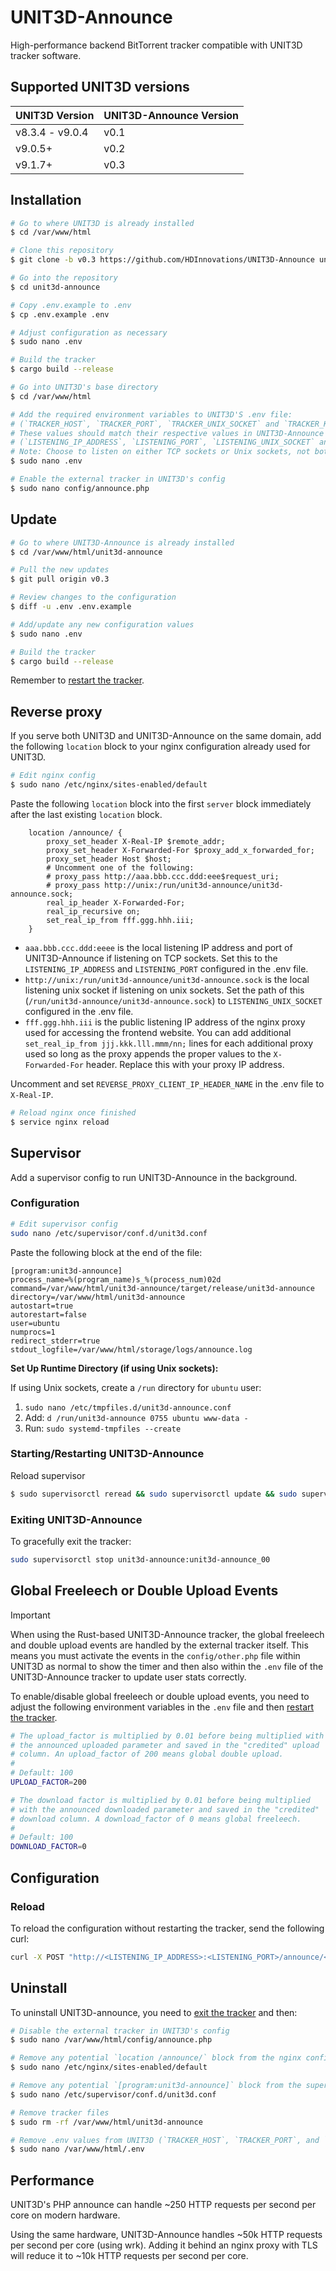 # UNIT3D-Announce

High-performance backend BitTorrent tracker compatible with UNIT3D tracker software.

## Supported UNIT3D versions

| UNIT3D Version  | UNIT3D-Announce Version |
|-----------------|-------------------------|
| v8.3.4 - v9.0.4 | v0.1                    |
| v9.0.5+         | v0.2                    |
| v9.1.7+         | v0.3                    |

## Installation

```sh
# Go to where UNIT3D is already installed
$ cd /var/www/html

# Clone this repository
$ git clone -b v0.3 https://github.com/HDInnovations/UNIT3D-Announce unit3d-announce

# Go into the repository
$ cd unit3d-announce

# Copy .env.example to .env
$ cp .env.example .env

# Adjust configuration as necessary
$ sudo nano .env

# Build the tracker
$ cargo build --release

# Go into UNIT3D's base directory
$ cd /var/www/html

# Add the required environment variables to UNIT3D'S .env file:
# (`TRACKER_HOST`, `TRACKER_PORT`, `TRACKER_UNIX_SOCKET` and `TRACKER_KEY`)
# These values should match their respective values in UNIT3D-Announce's .env file:
# (`LISTENING_IP_ADDRESS`, `LISTENING_PORT`, `LISTENING_UNIX_SOCKET` and `APIKEY`)
# Note: Choose to listen on either TCP sockets or Unix sockets, not both.
$ sudo nano .env

# Enable the external tracker in UNIT3D's config
$ sudo nano config/announce.php
```

## Update

```sh
# Go to where UNIT3D-Announce is already installed
$ cd /var/www/html/unit3d-announce

# Pull the new updates
$ git pull origin v0.3

# Review changes to the configuration
$ diff -u .env .env.example

# Add/update any new configuration values
$ sudo nano .env

# Build the tracker
$ cargo build --release
```

Remember to [restart the tracker](#startingrestarting-unit3d-announce).

## Reverse proxy

If you serve both UNIT3D and UNIT3D-Announce on the same domain, add the following `location` block to your nginx configuration already used for UNIT3D.

```sh
# Edit nginx config
$ sudo nano /etc/nginx/sites-enabled/default
```

Paste the following `location` block into the first `server` block immediately after the last existing `location` block.

```nginx
    location /announce/ {
        proxy_set_header X-Real-IP $remote_addr;
        proxy_set_header X-Forwarded-For $proxy_add_x_forwarded_for;
        proxy_set_header Host $host;
        # Uncomment one of the following:
        # proxy_pass http://aaa.bbb.ccc.ddd:eee$request_uri;
        # proxy_pass http://unix:/run/unit3d-announce/unit3d-announce.sock;
        real_ip_header X-Forwarded-For;
        real_ip_recursive on;
        set_real_ip_from fff.ggg.hhh.iii;
    }
```

- `aaa.bbb.ccc.ddd:eeee` is the local listening IP address and port of UNIT3D-Announce if listening on TCP sockets. Set this to the `LISTENING_IP_ADDRESS` and `LISTENING_PORT` configured in the .env file.
- `http://unix:/run/unit3d-announce/unit3d-announce.sock` is the local listening unix socket if listening on unix sockets. Set the path of this (`/run/unit3d-announce/unit3d-announce.sock`) to `LISTENING_UNIX_SOCKET` configured in the .env file.
- `fff.ggg.hhh.iii` is the public listening IP address of the nginx proxy used for accessing the frontend website. You can add additional `set_real_ip_from jjj.kkk.lll.mmm/nn;` lines for each additional proxy used so long as the proxy appends the proper values to the `X-Forwarded-For` header. Replace this with your proxy IP address.

Uncomment and set `REVERSE_PROXY_CLIENT_IP_HEADER_NAME` in the .env file to `X-Real-IP`.

```sh
# Reload nginx once finished
$ service nginx reload
```

## Supervisor

Add a supervisor config to run UNIT3D-Announce in the background.

### Configuration

```sh
# Edit supervisor config
sudo nano /etc/supervisor/conf.d/unit3d.conf
```

Paste the following block at the end of the file:

```supervisor
[program:unit3d-announce]
process_name=%(program_name)s_%(process_num)02d
command=/var/www/html/unit3d-announce/target/release/unit3d-announce
directory=/var/www/html/unit3d-announce
autostart=true
autorestart=false
user=ubuntu
numprocs=1
redirect_stderr=true
stdout_logfile=/var/www/html/storage/logs/announce.log
```

**Set Up Runtime Directory (if using Unix sockets):**

If using Unix sockets, create a `/run` directory for `ubuntu` user:
1. `sudo nano /etc/tmpfiles.d/unit3d-announce.conf`
2. Add: `d /run/unit3d-announce 0755 ubuntu www-data -`
3. Run: `sudo systemd-tmpfiles --create`

### Starting/Restarting UNIT3D-Announce

Reload supervisor

```sh
$ sudo supervisorctl reread && sudo supervisorctl update && sudo supervisorctl reload
```

### Exiting UNIT3D-Announce

To gracefully exit the tracker:

```sh
sudo supervisorctl stop unit3d-announce:unit3d-announce_00
```

## Global Freeleech or Double Upload Events

> [!IMPORTANT]
> When using the Rust-based UNIT3D-Announce tracker, the global freeleech and double upload events are handled by the external tracker itself. This means you must activate the events in the `config/other.php` file within UNIT3D as normal to show the timer and then also within the `.env` file of the UNIT3D-Announce tracker to update user stats correctly.

To enable/disable global freeleech or double upload events, you need to adjust the following environment variables in the `.env` file and then [restart the tracker](#startingrestarting-unit3d-announce).

```sh
# The upload_factor is multiplied by 0.01 before being multiplied with
# the announced uploaded parameter and saved in the "credited" upload
# column. An upload_factor of 200 means global double upload.
#
# Default: 100
UPLOAD_FACTOR=200

# The download factor is multiplied by 0.01 before being multiplied
# with the announced downloaded parameter and saved in the "credited"
# download column. A download_factor of 0 means global freeleech.
#
# Default: 100
DOWNLOAD_FACTOR=0
```

## Configuration

### Reload

To reload the configuration without restarting the tracker, send the following curl:

```sh
curl -X POST "http://<LISTENING_IP_ADDRESS>:<LISTENING_PORT>/announce/<APIKEY>/config/reload"
```

## Uninstall

To uninstall UNIT3D-announce, you need to [exit the tracker](#exiting-unit3d-announce) and then:

```sh
# Disable the external tracker in UNIT3D's config
$ sudo nano /var/www/html/config/announce.php

# Remove any potential `location /announce/` block from the nginx configuration
$ sudo nano /etc/nginx/sites-enabled/default

# Remove any potential `[program:unit3d-announce]` block from the supervisor configuration
$ sudo nano /etc/supervisor/conf.d/unit3d.conf

# Remove tracker files
$ sudo rm -rf /var/www/html/unit3d-announce

# Remove .env values from UNIT3D (`TRACKER_HOST`, `TRACKER_PORT`, and `TRACKER_KEY`)
$ sudo nano /var/www/html/.env
```

## Performance

UNIT3D's PHP announce can handle ~250 HTTP requests per second per core on modern hardware.

Using the same hardware, UNIT3D-Announce handles ~50k HTTP requests per second per core (using wrk). Adding it behind an nginx proxy with TLS will reduce it to ~10k HTTP requests per second per core.
